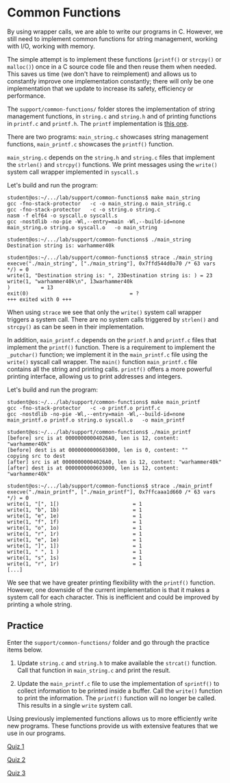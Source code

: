 # Common Functions

By using wrapper calls, we are able to write our programs in C.
However, we still need to implement common functions for string management, working with I/O, working with memory.

The simple attempt is to implement these functions (`printf()` or `strcpy()` or `malloc()`) once in a C source code file and then reuse them when needed.
This saves us time (we don't have to reimplement) and allows us to constantly improve one implementation constantly;
there will only be one implementation that we update to increase its safety, efficiency or performance.

The `support/common-functions/` folder stores the implementation of string management functions, in `string.c` and `string.h` and of printing functions in `printf.c` and `printf.h`.
The `printf` implementation is [this one](https://github.com/mpaland/printf).

There are two programs: `main_string.c` showcases string management functions, `main_printf.c` showcases the `printf()` function.

`main_string.c` depends on the `string.h` and `string.c` files that implement the `strlen()` and `strcpy()` functions.
We print messages using the `write()` system call wrapper implemented in `syscall.s`

Let's build and run the program:

```console
student@os:~/.../lab/support/common-functions$ make main_string
gcc -fno-stack-protector   -c -o main_string.o main_string.c
gcc -fno-stack-protector   -c -o string.o string.c
nasm -f elf64 -o syscall.o syscall.s
gcc -nostdlib -no-pie -Wl,--entry=main -Wl,--build-id=none  main_string.o string.o syscall.o   -o main_string

student@os:~/.../lab/support/common-functions$ ./main_string
Destination string is: warhammer40k

student@os:~/.../lab/support/common-functions$ strace ./main_string
execve("./main_string", ["./main_string"], 0x7ffd544d0a70 /* 63 vars */) = 0
write(1, "Destination string is: ", 23Destination string is: ) = 23
write(1, "warhammer40k\n", 13warhammer40k
)          = 13
exit(0)                                 = ?
+++ exited with 0 +++
```

When using `strace` we see that only the `write()` system call wrapper triggers a system call.
There are no system calls triggered by `strlen()` and `strcpy()` as can be seen in their implementation.

In addition, `main_printf.c` depends on the `printf.h` and `printf.c` files that implement the `printf()` function.
There is a requirement to implement the `_putchar()` function;
we implement it in the `main_printf.c` file using the `write()` syscall call wrapper.
The `main()` function `main_printf.c` file contains all the string and printing calls.
`printf()` offers a more powerful printing interface, allowing us to print addresses and integers.

Let's build and run the program:

```console
student@os:~/.../lab/support/common-functions$ make main_printf
gcc -fno-stack-protector   -c -o printf.o printf.c
gcc -nostdlib -no-pie -Wl,--entry=main -Wl,--build-id=none  main_printf.o printf.o string.o syscall.o   -o main_printf

student@os:~/.../lab/support/common-functions$ ./main_printf
[before] src is at 00000000004026A0, len is 12, content: "warhammer40k"
[before] dest is at 0000000000603000, len is 0, content: ""
copying src to dest
[after] src is at 00000000004026A0, len is 12, content: "warhammer40k"
[after] dest is at 0000000000603000, len is 12, content: "warhammer40k"

student@os:~/.../lab/support/common-functions$ strace ./main_printf
execve("./main_printf", ["./main_printf"], 0x7ffcaaa1d660 /* 63 vars */) = 0
write(1, "[", 1[)                        = 1
write(1, "b", 1b)                        = 1
write(1, "e", 1e)                        = 1
write(1, "f", 1f)                        = 1
write(1, "o", 1o)                        = 1
write(1, "r", 1r)                        = 1
write(1, "e", 1e)                        = 1
write(1, "]", 1])                        = 1
write(1, " ", 1 )                        = 1
write(1, "s", 1s)                        = 1
write(1, "r", 1r)                        = 1
[...]
```

We see that we have greater printing flexibility with the `printf()` function.
However, one downside of the current implementation is that it makes a system call for each character.
This is inefficient and could be improved by printing a whole string.

## Practice

Enter the `support/common-functions/` folder and go through the practice items below.

1. Update `string.c` and `string.h` to make available the `strcat()` function.
   Call that function in `main_string.c` and print the result.

1. Update the `main_printf.c` file to use the implementation of `sprintf()` to collect information to be printed inside a buffer.
   Call the `write()` function to print the information.
   The `printf()` function will no longer be called.
   This results in a single `write` system call.

Using previously implemented functions allows us to more efficiently write new programs.
These functions provide us with extensive features that we use in our programs.

[Quiz 1](../drills/questions/printf-syscall.md)

[Quiz 2](../drills/questions/strcpy-syscall.md)

[Quiz 3](../drills/questions/printf-vs-write.md)
